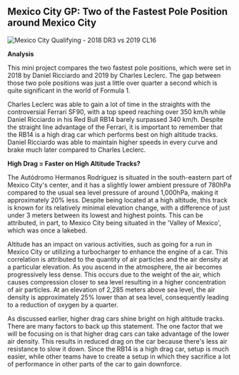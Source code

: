 ## Mexico City GP: Two of the Fastest Pole Position around Mexico City 

![Mexico City Qualifying - 2018 DR3 vs 2019 CL16](https://github.com/imranaqell/Mexico-City-Fastest-Qualifying-Laps/assets/93969104/233d3217-dfec-43a5-a30f-994cbfdda3c6)

**Analysis**

This mini project compares the two fastest pole positions, which were set in 2018 by Daniel Ricciardo and 2019 by Charles Leclerc. The gap between those two pole positions was just a little over quarter a second which is quite significant in the world of Formula 1.

Charles Leclerc was able to gain a lot of time in the straights with the controversial Ferrari SF90, with a top speed reaching over 350 km/h while Daniel Ricciardo in his Red Bull RB14 barely surpassed 340 km/h. Despite the straight line advantage of the Ferrari, it is important to remember that the RB14 is a high drag car which performs best on high altitude tracks. Daniel Ricciardo was able to maintain higher speeds in every curve and brake much later compared to Charles Leclerc.

**High Drag = Faster on High Altitude Tracks?**

The Autódromo Hermanos Rodríguez is situated in the south-eastern part of Mexico City's center, and it has a slightly lower ambient pressure of 780hPa compared to the usual sea level pressure of around 1,000hPa, making it approximately 20% less. Despite being located at a high altitude, this track is known for its relatively minimal elevation change, with a difference of just under 3 meters between its lowest and highest points. This can be attributed, in part, to Mexico City being situated in the 'Valley of Mexico', which was once a lakebed.

Altitude has an impact on various activities, such as going for a run in Mexico City or utilizing a turbocharger to enhance the engine of a car. This correlation is attributed to the quantity of air particles and the air density at a particular elevation. As you ascend in the atmosphere, the air becomes progressively less dense. This occurs due to the weight of the air, which causes compression closer to sea level resulting in a higher concentration of air particles. At an elevation of 2,285 meters above sea level, the air density is approximately 25% lower than at sea level, consequently leading to a reduction of oxygen by a quarter.

As discussed earlier, higher drag cars shine bright on high altitude tracks. There are many factors to back up this statement. The one factor that we will be focusing on is that higher drag cars can take advantage of the lower air density. This results in reduced drag on the car because there's less air resistance to slow it down. Since the RB14 is a high drag car, setup is much easier, while other teams have to create a setup in which they sacrifice a lot of performance in other parts of the car to gain downforce.
